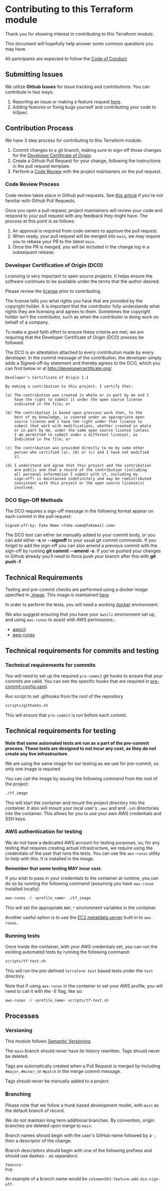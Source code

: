 # Contributing to this Terraform module

Thank you for showing interest in contributing to this Terraform module.

This document will hopefully help answer some common questions you may have.

All partcipants are expected to follow the [Code of Conduct](CODE_OF_CONDUCT.md).

## Submitting Issues

We utilize **Github Issues** for issue tracking and contributions. You can contribute in two ways:

1. Reporting an issue or making a feature request [here](../../issues/new).
2. Adding features or fixing bugs yourself and contributing your code to InSpec.

## Contribution Process

We have 3 step process for contributing to this Terraform module:

1. Commit changes to a git branch, making sure to sign-off those changes for the [Developer Certificate of Origin](#developer-certification-of-origin-dco).
2. Create a Github Pull Request for your change, following the instructions in the pull request template.
3. Perform a [Code Review](#code-review-process) with the project maintainers on the pull request.

### Code Review Process

Code review takes place in Github pull requests. See [this article](https://help.github.com/articles/about-pull-requests/) if you're not familiar with Github Pull Requests.

Once you open a pull request, project maintainers will review your code and respond to your pull request with any feedback they might have. The process at this point is as follows:

1. An approval is required from code owners to approve the pull request.
2. When ready, your pull request will be merged into `main`, we may require you to rebase your PR to the latest `main`.
3. Once the PR is merged, you will be included in the change log in a subsequent release.

### Developer Certification of Origin (DCO)

Licensing is very important to open source projects. It helps ensure the software continues to be available under the terms that the author desired.

Please review the [license](LICENSE) prior to contributing.

The license tells you what rights you have that are provided by the copyright holder. It is important that the contributor fully understands what rights they are licensing and agrees to them. Sometimes the copyright holder isn't the contributor, such as when the contributor is doing work on behalf of a company.

To make a good faith effort to ensure these criteria are met, we are requiring that the Developer Certificate of Origin (DCO) process be followed.

The DCO is an attestation attached to every contribution made by every developer. In the commit message of the contribution, the developer simply adds a Signed-off-by statement and thereby agrees to the DCO, which you can find below or at <http://developercertificate.org/>.

```text
Developer's Certificate of Origin 1.1

By making a contribution to this project, I certify that:

(a) The contribution was created in whole or in part by me and I
    have the right to submit it under the open source license
    indicated in the file; or

(b) The contribution is based upon previous work that, to the
    best of my knowledge, is covered under an appropriate open
    source license and I have the right under that license to
    submit that work with modifications, whether created in whole
    or in part by me, under the same open source license (unless
    I am permitted to submit under a different license), as
    Indicated in the file; or

(c) The contribution was provided directly to me by some other
    person who certified (a), (b) or (c) and I have not modified
    it.

(d) I understand and agree that this project and the contribution
    are public and that a record of the contribution (including
    all personal information I submit with it, including my
    sign-off) is maintained indefinitely and may be redistributed
    consistent with this project or the open source license(s)
    involved.
```

### DCO Sign-Off Methods

The DCO requires a sign-off message in the following format appear on each commit in the pull request:

```text
Signed-off-by: Fake Name <fake.name@fakemail.com>
```

The DCO text can either be manually added to your commit body, or you can add either **-s** or **--signoff** to your usual git commit commands. If you forget to add the sign-off you can also amend a previous commit with the sign-off by running **git commit --amend -s**. If you've pushed your changes to Github already you'll need to force push your branch after this with **git push -f**.

## Technical Requirements

Testing and pre-commit checks are performed using a docker image specified in [.image](.image). This image is maintained [here](https://github.com/so1omon563/tf_testing_image).

In order to perform the tests, you will need a working [docker](https://docker.com) environment.

We also suggest ensuring that you have your `awscli` environment set up, and using `aws-runas` to assist with AWS permissions.:

- [awscli](https://docs.aws.amazon.com/cli/latest/userguide/install-cliv2.html)
- [aws-runas](https://mmmorris1975.github.io/aws-runas/)

## Technical requirements for commits and testing

### Technical requirements for commits

You will need to set up the required `pre-commit` git hooks to ensure that your commits are valid. You can see the specific hooks that are required in [pre-commit-config.yaml](pre-commit-config.yaml).

Run script to set .githooks from the root of the repository

```bash
scripts/githooks.sh
```

This will ensure that `pre-commit` is run before each commit.

## Technical requirements for testing

**Note that some automated tests are run as a part of the pre-commit process. Those tests are designed to not incur any cost, as they do not create any live infrastructure.**

We are using the same image for our testing as we use for pre-commit, so only one image is required.

You can call the image by issuing the following command from the root of the project:

```bash
./tf_image
```

This will start the container and mount the project directory into the container. It also will mount your local user's `.aws` and and `.ssh` directories into the container. This allows for you to use your own AWS credentials and SSH keys.

### AWS authentication for testing

We do not have a dedicated AWS account for testing purposes, so, for any testing that requires creating actual infrastructure, we require using the credentials of the user that runs the tests. You can use the `aws-runas` utility to help with this. It is installed in the image.

**Remember that some testing MAY incur cost.**

If you wish to pass in your credentials to the container at runtime, you can do so by running the following command (assuming you have `aws-runas` installed locally):

```bash
aws-runas -E <profile_name> ./tf_image
```

This will set the appropriate `AWS_*` environment variables in the container.

Another useful option is to use the [EC2 metatdata server](https://mmmorris1975.github.io/aws-runas/metadata_credentials.html) built in to `aws-runas`.

### Running tests

Once inside the container, with your AWS credentials set, you can run the existing automated tests by running the following command:

```bash
scripts/tf-test.sh
```

This will run the pre-defined `terraform test` based tests under the `test` directory.

Note that if using `aws-runas` in the container to set your AWS profile, you will need to call it with the -E flag, like so:

```bash
aws-runas -E <profile_name> scripts/tf-test.sh
```

## Processes

### Versioning

This module follows [Semantic Versioning](https://semver.org/spec/v2.0.0.html).

The `main` branch should never have its history rewritten. Tags should never be deleted.

Tags are automatically created when a Pull Request is merged by including `#major`, `#minor`, or `#patch` in the merge commit message.

Tags should never be manually added to a project.

### Branching

Please note that we follow a trunk based development model, with `main` as the default branch of record.

We do not maintain long term additional branches. By convention, origin branches are deleted upon merge to `main`.

Branch names should begin with the user's GitHub name followed by a `-`, then a descriptor of the change.

Branch descriptors should begin with one of the following prefixes and should use dashes `-` as separators:

```text
feature-
bug-
```

An example of a branch name would be `so1omon563-feature-add-dco-sign-off`.
